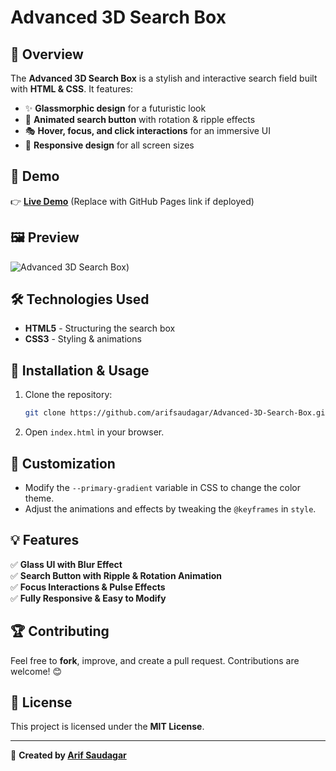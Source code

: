 # Advanced 3D Search Box

## 🚀 Overview
The **Advanced 3D Search Box** is a stylish and interactive search field built with **HTML & CSS**. It features:
- ✨ **Glassmorphic design** for a futuristic look
- 🎨 **Animated search button** with rotation & ripple effects
- 🎭 **Hover, focus, and click interactions** for an immersive UI
- 📱 **Responsive design** for all screen sizes

## 🎥 Demo
👉 **[Live Demo](#)** (Replace with GitHub Pages link if deployed)

## 🖼️ Preview
![Advanced 3D Search Box]([https://photos.app.goo.gl/XShTdH88fdp13PZr5))

## 🛠️ Technologies Used
- **HTML5** - Structuring the search box
- **CSS3** - Styling & animations

## 📂 Installation & Usage
1. Clone the repository:
   ```sh
   git clone https://github.com/arifsaudagar/Advanced-3D-Search-Box.git
   ```
2. Open `index.html` in your browser.

## 🎨 Customization
- Modify the `--primary-gradient` variable in CSS to change the color theme.
- Adjust the animations and effects by tweaking the `@keyframes` in `style`.

## 💡 Features
✅ **Glass UI with Blur Effect**  
✅ **Search Button with Ripple & Rotation Animation**  
✅ **Focus Interactions & Pulse Effects**  
✅ **Fully Responsive & Easy to Modify**

## 🏆 Contributing
Feel free to **fork**, improve, and create a pull request. Contributions are welcome! 😊

## 📜 License
This project is licensed under the **MIT License**.

---
💙 **Created by [Arif Saudagar](https://github.com/arifsaudagar)**

